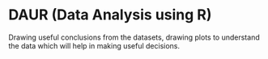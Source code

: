# DAUR (Data Analysis using R)

Drawing useful conclusions from the datasets, drawing plots to understand the data which will help in making useful decisions.
